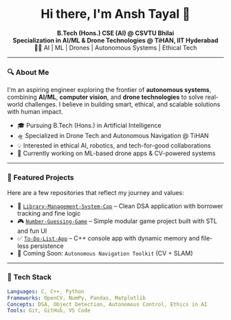 <h1 align="center">Hi there, I'm Ansh Tayal 🚀</h1>

<p align="center">
  <b>B.Tech (Hons.) CSE (AI) @ CSVTU Bhilai</b> <br>
  <b>Specialization in AI/ML & Drone Technologies @ TiHAN, IIT Hyderabad</b> <br>
  👨‍💻 AI | ML | Drones | Autonomous Systems | Ethical Tech
</p>

---

### 🔍 About Me

I'm an aspiring engineer exploring the frontier of **autonomous systems**, combining **AI/ML**, **computer vision**, and **drone technologies** to solve real-world challenges. I believe in building smart, ethical, and scalable solutions with human impact.

- 🎓 Pursuing B.Tech (Hons.) in Artificial Intelligence
- 🛸 Specialized in Drone Tech and Autonomous Navigation @ TiHAN
- 💡 Interested in ethical AI, robotics, and tech-for-good collaborations
- 🌱 Currently working on ML-based drone apps & CV-powered systems

---

### 📂 Featured Projects

Here are a few repositories that reflect my journey and values:
- 🎯 [`Library-Management-System-Cpp`](https://github.com/wide-shunks-67/Library-Management-System-Cpp) – Clean DSA application with borrower tracking and fine logic
- 🎮 [`Number-Guessing-Game`](https://github.com/wide-shunks-67/Number-Guessing-Game) – Simple modular game project built with STL and fun UI
- ✅ [`To-Do-List-App`](https://github.com/wide-shunks-67/To-Do-List-App) – C++ console app with dynamic memory and file-less persistence
- 🔧 Coming Soon: `Autonomous Navigation Toolkit` (CV + SLAM)

---

### 🧠 Tech Stack

```yaml
Languages: C, C++, Python
Frameworks: OpenCV, NumPy, Pandas, Matplotlib
Concepts: DSA, Object Detection, Autonomous Control, Ethics in AI  
Tools: Git, GitHub, VS Code
